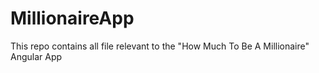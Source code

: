 # MillionaireApp
 This repo contains all file relevant to the "How Much To Be A Millionaire" Angular App
